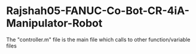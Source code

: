 # Rajshah05-FANUC-Co-Bot-CR-4iA-Manipulator-Robot
The "controller.m" file is the main file which calls to other function/variable files

